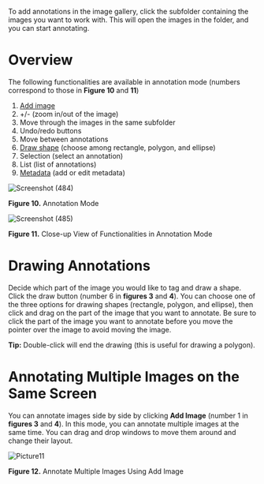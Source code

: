 To add annotations in the image gallery, click the subfolder containing the images you want to work with. This will open the images in the folder, and you can start annotating. 

# Overview

The following functionalities are available in annotation mode (numbers correspond to those in **Figure 10** and **11**) 
1.	[Add image](https://github.com/rsimon/immarkus/wiki/04-Annotating-Image#annotate-multiple-images-on-the-same-screen)
2.	+/- (zoom in/out of the image)
3.	Move through the images in the same subfolder
4.	Undo/redo buttons
5.	Move between annotations
6.	[Draw shape](https://github.com/rsimon/immarkus/wiki/04-Annotating-Image#draw-annotations) (choose among rectangle, polygon, and ellipse)
7.	Selection (select an annotation)
8.	List (list of annotations)
9.	[Metadata](https://github.com/rsimon/immarkus/wiki/05-Working-with-Metadata) (add or edit metadata)

![Screenshot (484)](https://github.com/rsimon/immarkus/assets/128056738/913bd4fa-8cf8-4447-9ca5-8b0b1e64fb8a)

**Figure 10.** Annotation Mode

![Screenshot (485)](https://github.com/rsimon/immarkus/assets/128056738/63fd251f-c3e7-4746-9164-c0432fca8576)


**Figure 11.** Close-up View of Functionalities in Annotation Mode


# Drawing Annotations

Decide which part of the image you would like to tag and draw a shape.
Click the draw button (number 6 in **figures 3** and **4**). You can choose one of the three options for drawing shapes (rectangle, polygon, and ellipse), then click and drag on the part of the image that you want to annotate. Be sure to click the part of the image you want to annotate before you move the pointer over the image to avoid moving the image.

**Tip:** Double-click will end the drawing (this is useful for drawing a polygon).
	 
# Annotating Multiple Images on the Same Screen

You can annotate images side by side by clicking **Add Image** (number 1 in **figures 3** and **4**). In this mode, you can annotate multiple images at the same time. You can drag and drop windows to move them around and change their layout.

![Picture11](https://github.com/rsimon/immarkus/assets/128056738/18df8963-93a5-4304-be1b-819c85a2729d)

**Figure 12.** Annotate Multiple Images Using Add Image


